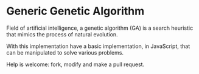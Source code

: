 Generic Genetic Algorithm
=========================

Field of artificial intelligence, a genetic algorithm (GA) is a search heuristic that mimics the process of natural evolution.

With this implementation have a basic implementation, in JavaScript, that can be manipulated to solve various problems.

Help is welcome: fork, modify and make a pull request.
